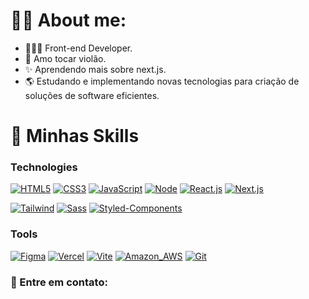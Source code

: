 # 🙋‍♂️ About me:
- 👨🏻‍💻 Front-end Developer.
- 🎸 Amo tocar violão.
- ✨ Aprendendo mais sobre next.js.
- 🌎 Estudando e implementando novas tecnologias para criação de soluções de software eficientes.

# 🎯 Minhas Skills

<h3><strong>Technologies</strong></h3>

[![HTML5](https://skillicons.dev/icons?i=html)](https://developer.mozilla.org/pt-BR/docs/Web/HTML)
[![CSS3](https://skillicons.dev/icons?i=css)](https://developer.mozilla.org/pt-BR/docs/Web/CSS)
[![JavaScript](https://skillicons.dev/icons?i=js)](https://developer.mozilla.org/pt-BR/docs/Web/JavaScript)
[![Node](https://skillicons.dev/icons?i=nodejs)](https://nodejs.org/en)
[![React.js](https://skillicons.dev/icons?i=react)](https://reactjs.org/)
[![Next.js](https://skillicons.dev/icons?i=nextjs)](https://nextjs.org/)

[![Tailwind](https://skillicons.dev/icons?i=tailwind)](https://tailwindcss.com/)
[![Sass](https://skillicons.dev/icons?i=sass)](https://sass-lang.com/install)
[![Styled-Components](https://skillicons.dev/icons?i=styledcomponents)](https://styled-components.com/)

<h3><strong>Tools</strong></h3>

[![Figma](https://skillicons.dev/icons?i=figma)](https://www.figma.com/ui-design-tool/)
[![Vercel](https://skillicons.dev/icons?i=vercel)](https://vercel.com/dashboard)
[![Vite](https://skillicons.dev/icons?i=vite)](https://vitejs.dev/)
[![Amazon_AWS](https://skillicons.dev/icons?i=aws)](https://aws.amazon.com/pt/)
[![Git](https://skillicons.dev/icons?i=git)](https://git-scm.com/)

<h3><strong>📨 Entre em contato:</strong></h3>
<a href="https://www.linkedin.com/in/devbraga/" target="_blank"> <img
    src="https://img.shields.io/badge/LinkedIn-0077B5?style=for-the-badge&logo=linkedin&logoColor=white" alt=""></a>